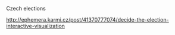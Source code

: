 Czech elections

http://ephemera.karmi.cz/post/41370777074/decide-the-election-interactive-visualization